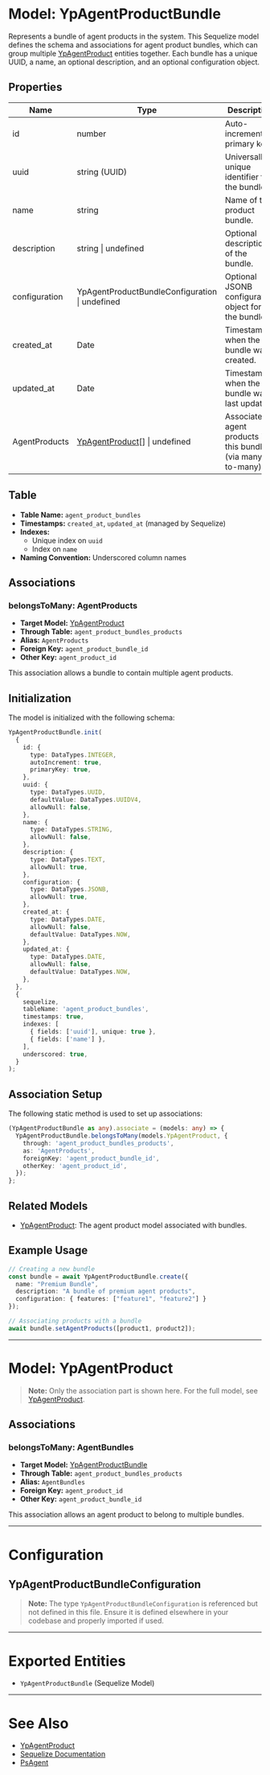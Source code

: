 # Model: YpAgentProductBundle

Represents a bundle of agent products in the system. This Sequelize model defines the schema and associations for agent product bundles, which can group multiple [YpAgentProduct](./agentProduct.md) entities together. Each bundle has a unique UUID, a name, an optional description, and an optional configuration object.

## Properties

| Name           | Type                                         | Description                                                      |
|----------------|----------------------------------------------|------------------------------------------------------------------|
| id             | number                                       | Auto-incrementing primary key.                                   |
| uuid           | string (UUID)                                | Universally unique identifier for the bundle.                    |
| name           | string                                       | Name of the product bundle.                                      |
| description    | string \| undefined                          | Optional description of the bundle.                              |
| configuration  | YpAgentProductBundleConfiguration \| undefined| Optional JSONB configuration object for the bundle.               |
| created_at     | Date                                         | Timestamp when the bundle was created.                           |
| updated_at     | Date                                         | Timestamp when the bundle was last updated.                      |
| AgentProducts  | [YpAgentProduct](./agentProduct.md)[] \| undefined | Associated agent products in this bundle (via many-to-many). |

## Table

- **Table Name:** `agent_product_bundles`
- **Timestamps:** `created_at`, `updated_at` (managed by Sequelize)
- **Indexes:**
  - Unique index on `uuid`
  - Index on `name`
- **Naming Convention:** Underscored column names

## Associations

### belongsToMany: AgentProducts

- **Target Model:** [YpAgentProduct](./agentProduct.md)
- **Through Table:** `agent_product_bundles_products`
- **Alias:** `AgentProducts`
- **Foreign Key:** `agent_product_bundle_id`
- **Other Key:** `agent_product_id`

This association allows a bundle to contain multiple agent products.

## Initialization

The model is initialized with the following schema:

```typescript
YpAgentProductBundle.init(
  {
    id: {
      type: DataTypes.INTEGER,
      autoIncrement: true,
      primaryKey: true,
    },
    uuid: {
      type: DataTypes.UUID,
      defaultValue: DataTypes.UUIDV4,
      allowNull: false,
    },
    name: {
      type: DataTypes.STRING,
      allowNull: false,
    },
    description: {
      type: DataTypes.TEXT,
      allowNull: true,
    },
    configuration: {
      type: DataTypes.JSONB,
      allowNull: true,
    },
    created_at: {
      type: DataTypes.DATE,
      allowNull: false,
      defaultValue: DataTypes.NOW,
    },
    updated_at: {
      type: DataTypes.DATE,
      allowNull: false,
      defaultValue: DataTypes.NOW,
    },
  },
  {
    sequelize,
    tableName: 'agent_product_bundles',
    timestamps: true,
    indexes: [
      { fields: ['uuid'], unique: true },
      { fields: ['name'] },
    ],
    underscored: true,
  }
);
```

## Association Setup

The following static method is used to set up associations:

```typescript
(YpAgentProductBundle as any).associate = (models: any) => {
  YpAgentProductBundle.belongsToMany(models.YpAgentProduct, {
    through: 'agent_product_bundles_products',
    as: 'AgentProducts',
    foreignKey: 'agent_product_bundle_id',
    otherKey: 'agent_product_id',
  });
};
```

## Related Models

- [YpAgentProduct](./agentProduct.md): The agent product model associated with bundles.

## Example Usage

```typescript
// Creating a new bundle
const bundle = await YpAgentProductBundle.create({
  name: "Premium Bundle",
  description: "A bundle of premium agent products",
  configuration: { features: ["feature1", "feature2"] }
});

// Associating products with a bundle
await bundle.setAgentProducts([product1, product2]);
```

---

# Model: YpAgentProduct

> **Note:** Only the association part is shown here. For the full model, see [YpAgentProduct](./agentProduct.md).

## Associations

### belongsToMany: AgentBundles

- **Target Model:** [YpAgentProductBundle](./YpAgentProductBundle.md)
- **Through Table:** `agent_product_bundles_products`
- **Alias:** `AgentBundles`
- **Foreign Key:** `agent_product_id`
- **Other Key:** `agent_product_bundle_id`

This association allows an agent product to belong to multiple bundles.

---

# Configuration

## YpAgentProductBundleConfiguration

> **Note:** The type `YpAgentProductBundleConfiguration` is referenced but not defined in this file. Ensure it is defined elsewhere in your codebase and properly imported if used.

---

# Exported Entities

- `YpAgentProductBundle` (Sequelize Model)

---

# See Also

- [YpAgentProduct](./agentProduct.md)
- [Sequelize Documentation](https://sequelize.org/)
- [PsAgent](https://github.com/CitizensFoundation/policy-synth/blob/main/agents/src/dbModels/agent.ts)
